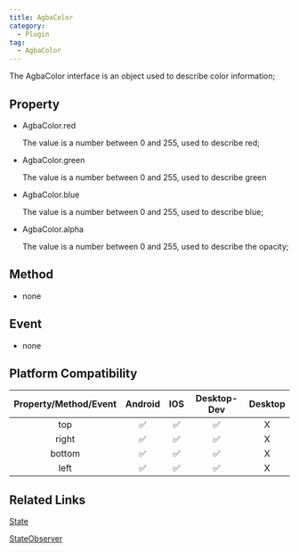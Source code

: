 ```yaml
---
title: AgbaColor
category:
  - Plugin
tag:
  - AgbaColor
---
```


The AgbaColor interface is an object used to describe color information;
 

## Property

- AgbaColor.red
  
  The value is a number between 0 and 255, used to describe red;

- AgbaColor.green
  
  The value is a number between 0 and 255, used to describe green

- AgbaColor.blue
  
  The value is a number between 0 and 255, used to describe blue;

- AgbaColor.alpha
  
  The value is a number between 0 and 255, used to describe the opacity;
 

## Method

  - none

## Event

  - none

## Platform Compatibility


| Property/Method/Event  | Android | IOS | Desktop-Dev | Desktop |
|:----------------------:|:-------:|:---:|:-----------:|:-------:|
| top                    | ✅      | ✅  | ✅          | X       |
| right                  | ✅      | ✅  | ✅          | X       |
| bottom                 | ✅      | ✅  | ✅          | X       |
| left                   | ✅      | ✅  | ✅          | X       |

## Related Links

[State]("../state/index.md)

[StateObserver](../state-observer/index.md)
